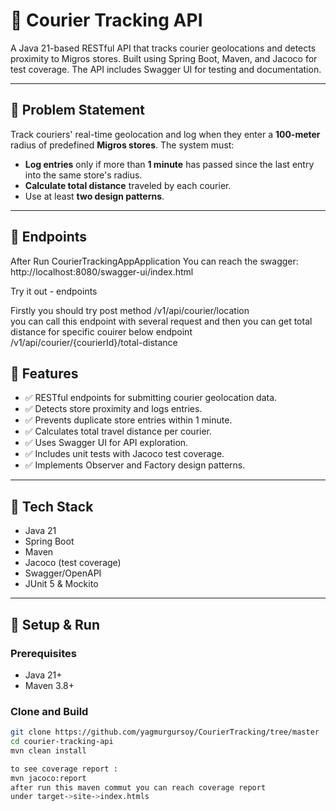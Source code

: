 # 🚚 Courier Tracking API

A Java 21-based RESTful API that tracks courier geolocations and detects proximity to Migros stores. Built using Spring Boot, Maven, and Jacoco for test coverage. The API includes Swagger UI for testing and documentation.

---

## 📌 Problem Statement

Track couriers' real-time geolocation and log when they enter a **100-meter** radius of predefined **Migros stores**. The system must:

- **Log entries** only if more than **1 minute** has passed since the last entry into the same store's radius.
- **Calculate total distance** traveled by each courier.
- Use at least **two design patterns**.

---

## 📌 Endpoints

After Run CourierTrackingAppApplication
You can reach the swagger:
http://localhost:8080/swagger-ui/index.html

Try it out - endpoints

Firstly you should try post method
/v1/api/courier/location  
you can call this endpoint with several request
and then you can get total distance for specific couirer below endpoint
/v1/api/courier/{courierId}/total-distance

## 🚀 Features

- ✅ RESTful endpoints for submitting courier geolocation data.
- ✅ Detects store proximity and logs entries.
- ✅ Prevents duplicate store entries within 1 minute.
- ✅ Calculates total travel distance per courier.
- ✅ Uses Swagger UI for API exploration.
- ✅ Includes unit tests with Jacoco test coverage.
- ✅ Implements Observer and Factory design patterns.

---

## 🧱 Tech Stack

- Java 21
- Spring Boot
- Maven
- Jacoco (test coverage)
- Swagger/OpenAPI
- JUnit 5 & Mockito

---

## 🔧 Setup & Run

### Prerequisites

- Java 21+
- Maven 3.8+

### Clone and Build

```bash
git clone https://github.com/yagmurgursoy/CourierTracking/tree/master
cd courier-tracking-api
mvn clean install

to see coverage report :
mvn jacoco:report
after run this maven commut you can reach coverage report
under target->site->index.htmls